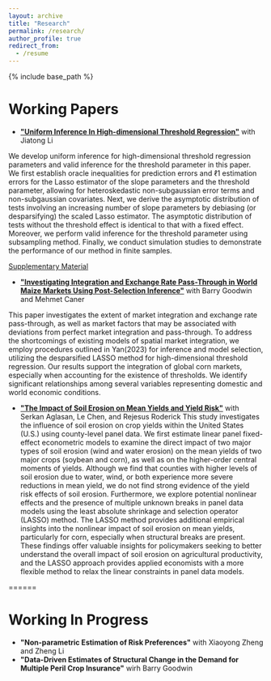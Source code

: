 ```yaml
---
layout: archive
title: "Research"
permalink: /research/
author_profile: true
redirect_from:
  - /resume
---
```


{% include base_path %}

Working Papers
======

* [__"Uniform Inference In High-dimensional Threshold Regression"__](https://arxiv.org/abs/2404.08105) with Jiatong Li

We develop uniform inference for high-dimensional threshold regression parameters and valid inference for the threshold parameter in this paper. We first establish oracle inequalities for prediction errors and ℓ1 estimation errors for the Lasso estimator of the slope parameters and the threshold parameter, allowing for heteroskedastic non-subgaussian error terms and non-subgaussian covariates. Next, we derive the asymptotic distribution of tests involving an increasing number of slope parameters by debiasing (or desparsifying) the scaled Lasso estimator. The asymptotic distribution of tests without the threshold effect is identical to that with a fixed effect. Moreover, we perform valid inference for the threshold parameter using subsampling method. Finally, we conduct simulation studies to demonstrate the performance of our method in finite samples.

[Supplementary Material](https://github.com/hongqiangyan/desparsified_Lasso_threshold_reg)

* [__"Investigating Integration and Exchange Rate Pass-Through in World Maize Markets Using Post-Selection Inference"__](https://hongqiangyan.github.io/files/Yan_Goodwin_Caner_Integration_World_Maize_Markets.pdf)  with Barry Goodwin and Mehmet Caner

This paper investigates the extent of market integration and exchange rate pass-through, as well as market factors that may be associated with deviations from perfect market integration and pass-through. To address the shortcomings of existing models of spatial market integration, we employ procedures outlined in Yan(2023)  for inference and model selection, utilizing the desparsified LASSO method for high-dimensional threshold regression. Our results support the integration of global corn markets, especially when accounting for the existence of thresholds. We identify significant relationships among several variables representing domestic and world economic conditions.
* [__"The Impact of Soil Erosion on Mean Yields and Yield Risk"__](https://ageconsearch.umn.edu/record/343580?ln=en&v=pdf) with Serkan Aglasan, Le Chen, and Rejesus Roderick
This study investigates the influence of soil erosion on crop yields within the United States (U.S.) using county-level panel data. We first estimate linear panel fixed-effect econometric models to examine the direct impact of two major types of soil erosion (wind and water erosion) on the mean yields of two major crops (soybean and corn), as well as on the higher-order central moments of yields. Although we find that counties with higher levels of soil erosion due to water, wind, or both experience more severe reductions in mean yield, we do not find strong evidence of the yield risk effects of soil erosion. Furthermore, we explore potential nonlinear effects and the presence of multiple unknown breaks in panel data models using the least absolute shrinkage and selection operator (LASSO) method. The LASSO method provides additional empirical insights into the nonlinear impact of soil erosion on mean yields, particularly for corn, especially when structural breaks are present. These findings offer valuable insights for policymakers seeking to better understand the overall impact of soil erosion on agricultural productivity, and the LASSO approach provides applied economists with a more flexible method to relax the linear constraints in panel data models.


======

Working In Progress
======
* __"Non-parametric Estimation of Risk Preferences"__ with Xiaoyong Zheng and Zheng Li
* __"Data-Driven Estimates of Structural Change in the Demand for Multiple Peril Crop Insurance"__ wirh Barry Goodwin
